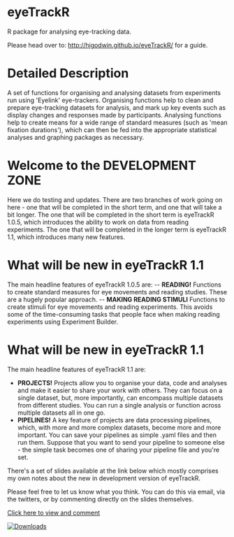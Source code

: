 # eyeTrackR

R package for analysing eye-tracking data. 

Please head over to: http://hjgodwin.github.io/eyeTrackR/ for a guide.

# Detailed Description

A set of functions for organising and analysing datasets from experiments run using 'Eyelink' eye-trackers. Organising functions help to clean and prepare eye-tracking datasets for analysis, and mark up key events such as display changes and responses made by participants. Analysing functions help to create means for a wide range of standard measures (such as 'mean fixation durations'), which can then be fed into the appropriate statistical analyses and graphing packages as necessary.

# Welcome to the **DEVELOPMENT ZONE**

Here we do testing and updates. There are two branches of work going on here - one that will be completed in the short term, and one that will take a bit longer. The one that will be completed in the short term is eyeTrackR 1.0.5, which introduces the ability to work on data from reading experiments. The one that will be completed in the longer term is eyeTrackR 1.1, which introduces many new features.

# What will be new in **eyeTrackR 1.1**

The main headline features of eyeTrackR 1.0.5 are:
-- **READING!** Functions to create standard measures for eye movements and reading studies. These are a hugely popular approach.
-- **MAKING READING STIMULI** Functions to create stimuli for eye movements and reading experiments. This avoids some of the time-consuming tasks that people face when making reading experiments using Experiment Builder.

# What will be new in **eyeTrackR 1.1**

The main headline features of eyeTrackR 1.1 are:
- **PROJECTS!** Projects allow you to organise your data, code and analyses and make it easier to share your work with others. They can focus on a single dataset, but, more importantly, can encompass multiple datasets from different studies. You can run a single analysis or function across multiple datasets all in one go.
- **PIPELINES!** A key feature of projects are data processing pipelines, which, with more and more complex datasets, become more and more important. You can save your pipelines as simple .yaml files and then run them. Suppose that you want to send your pipeline to someone else - the simple task becomes one of sharing your pipeline file and you're set.

There's a set of slides available at the link below which mostly comprises my own notes about the new in development version of eyeTrackR.

Please feel free to let us know what you think. You can do this via email, via the twitters, or by commenting directly on the slides themselves.

[Click here to view and comment](https://drive.google.com/file/d/1iTdHwiwN6YzQYZVKqISh3sf6hDV5culT/view?usp=sharing)

[![Downloads ](https://cranlogs.r-pkg.org/badges/grand-total/eyeTrackR)](https://cran.r-project.org/package=eyeTrackR)
